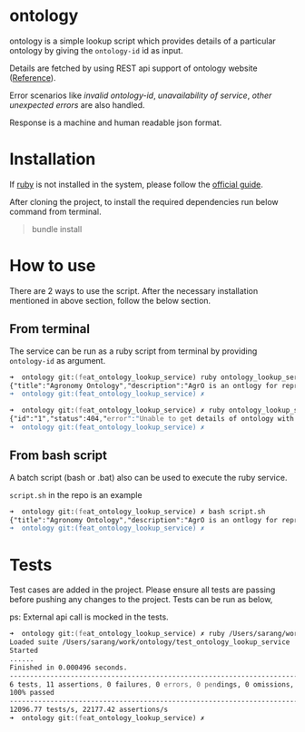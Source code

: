 # ontology

ontology is a simple lookup script which provides details of a particular ontology by giving the `ontology-id` id as input.

Details are fetched by using REST api support of ontology website ([Reference](https://www.ebi.ac.uk/ols/docs/api)).

Error scenarios like *invalid ontology-id*, *unavailability of service*, *other unexpected errors* are also handled.

Response is a machine and human readable json format.

# Installation

If [ruby](https://www.ruby-lang.org/en/documentation/) is not installed in the system, please follow the [official guide](https://www.ruby-lang.org/en/documentation/installation/).

After cloning the project, to install the required dependencies run below command from terminal. 


> bundle install

# How to use

There are 2 ways to use the script. After the necessary installation mentioned in above section, follow the below section.

## From terminal

The service can be run as a ruby script from terminal by providing `ontology-id` as argument.

```zsh
➜  ontology git:(feat_ontology_lookup_service) ruby ontology_lookup_service.rb agro 
{"title":"Agronomy Ontology","description":"AgrO is an ontlogy for representing agronomic practices, techniques, variables and related entities","numberOfTerms":3736,"status":"LOADED"}
➜  ontology git:(feat_ontology_lookup_service) ✗ 
```

```zsh
➜  ontology git:(feat_ontology_lookup_service) ✗ ruby ontology_lookup_service.rb invalid_id
{"id":"1","status":404,"error":"Unable to get details of ontology with given id."}
➜  ontology git:(feat_ontology_lookup_service) ✗ 
```

## From bash script

A batch script (bash or .bat) also can be used to execute the ruby service.

`script.sh` in the repo is an example

```zsh
➜  ontology git:(feat_ontology_lookup_service) ✗ bash script.sh 
{"title":"Agronomy Ontology","description":"AgrO is an ontlogy for representing agronomic practices, techniques, variables and related entities","numberOfTerms":3736,"status":"LOADED"}
➜  ontology git:(feat_ontology_lookup_service) ✗ 
```

# Tests

Test cases are added in the project. Please ensure all tests are passing before pushing any changes to the project. Tests can be run as below,

ps: External api call is mocked in the tests.

```zsh
➜  ontology git:(feat_ontology_lookup_service) ✗ ruby /Users/sarang/work/ontology/test_ontology_lookup_service.rb
Loaded suite /Users/sarang/work/ontology/test_ontology_lookup_service
Started
......
Finished in 0.000496 seconds.
---------------------------------------------------------------------------------------------------------------------------------
6 tests, 11 assertions, 0 failures, 0 errors, 0 pendings, 0 omissions, 0 notifications
100% passed
---------------------------------------------------------------------------------------------------------------------------------
12096.77 tests/s, 22177.42 assertions/s
➜  ontology git:(feat_ontology_lookup_service) ✗ 
```